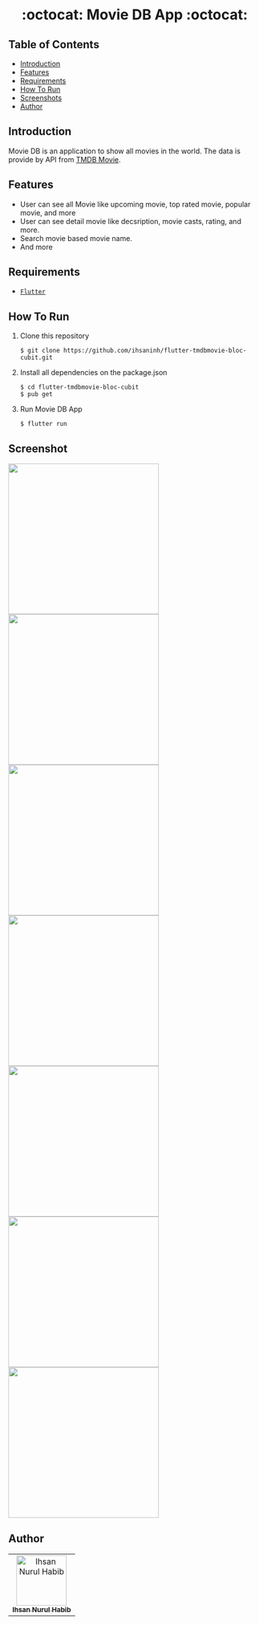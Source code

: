 <h1 align="center">:octocat: Movie DB App :octocat:</h1>

## Table of Contents

- [Introduction](#introduction)
- [Features](#features)
- [Requirements](#requirements)
- [How To Run](howtorun)
- [Screenshots](#screenshots)
- [Author](#author)

## Introduction
Movie DB is an application to show all movies in the world. The data is provide by API from <a href="https://www.themoviedb.org/documentation/api">TMDB Movie</a>.


## Features
* User can see all Movie like upcoming movie, top rated movie, popular movie, and more
* User can see detail movie like decsription, movie casts, rating, and more.
* Search movie based movie name.
* And more

## Requirements
* [`Flutter`](http://flutter.dev/) 


## How To Run

1. Clone this repository
   ```
   $ git clone https://github.com/ihsaninh/flutter-tmdbmovie-bloc-cubit.git
   ```
2. Install all dependencies on the package.json
   ```
   $ cd flutter-tmdbmovie-bloc-cubit
   $ pub get
   ```
3. Run Movie DB App

   ```
   $ flutter run
   ```

## Screenshot
<div>
    <img width="300" src="https://github.com/ihsaninh/flutter-tmdbmovie-bloc-cubit/blob/master/screenshoots/ss1.jpg">
    <img width="300" src="https://github.com/ihsaninh/flutter-tmdbmovie-bloc-cubit/blob/master/screenshoots/ss2.jpg">  
    <img width="300" src="https://github.com/ihsaninh/flutter-tmdbmovie-bloc-cubit/blob/master/screenshoots/ss3.jpg">
    <img width="300" src="https://github.com/ihsaninh/flutter-tmdbmovie-bloc-cubit/blob/master/screenshoots/ss4.jpg">
    <img width="300" src="https://github.com/ihsaninh/flutter-tmdbmovie-bloc-cubit/blob/master/screenshoots/ss5.jpg">
    <img width="300" src="https://github.com/ihsaninh/flutter-tmdbmovie-bloc-cubit/blob/master/screenshoots/ss6.jpg">
    <img width="300" src="https://github.com/ihsaninh/flutter-tmdbmovie-bloc-cubit/blob/master/screenshoots/ss7.jpg">
</div>


## Author
<center>
  <table>
    <tr>
      <td align="center">
        <a href="https://github.com/ihsaninh">
          <img width="100" src="https://avatars0.githubusercontent.com/u/24758414?s=460&v=4" alt="Ihsan Nurul Habib"><br/>
          <sub><b>Ihsan Nurul Habib</b></sub>
        </a>
      </td>
    </tr>
  </table>
</center>
